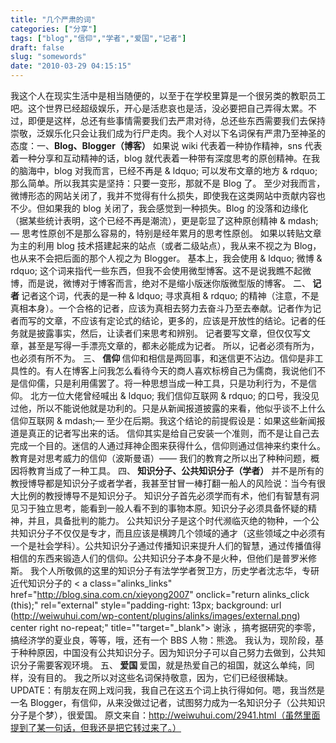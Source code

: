 ```yaml
---
title: "几个严肃的词"
categories: ["分享"]
tags: ["blog","信仰","学者","爱国","记者"]
draft: false
slug: "somewords"
date: "2010-03-29 04:15:15"
---
```


我这个人在现实生活中是相当随便的，以至于在学校里算是一个很另类的教职员工吧。这个世界已经超级娱乐，开心是活悲哀也是活，没必要把自己弄得太累。不过，即便是这样，总还有些事情需要我们去严肃对待，总还些东西需要我们去保持崇敬，泛娱乐化只会让我们成为行尸走肉。我个人对以下名词保有严肃乃至神圣的态度：一、<strong>Blog、Blogger（博客）</strong>
如果说 wiki 代表着一种协作精神，sns 代表着一种分享和互动精神的话，blog 就代表着一种带有深度思考的原创精神。在我的脑海中，blog 对我而言，已经不再是 & ldquo; 可以发布文章的地方 & rdquo; 那么简单。所以我其实是坚持：只要一变形，那就不是 Blog 了。
至少对我而言，微博形态的网站关闭了，我并不觉得有什么损失，即使我在这类网站中贡献内容也不少。但如果我的 blog 关闭了，我会感觉到一种损失。Blog 的没落和边缘化（据某些统计表明，这个已经不再是潮流），更是彰显了这种原创精神 & mdash;&mdash; 思考性原创不是那么容易的，特别是经年累月的思考性原创。
如果以转贴文章为主的利用 blog 技术搭建起来的站点（或者二级站点），我从来不视之为 Blog，也从来不会把后面的那个人视之为 Blogger。
基本上，我会使用 & ldquo; 微博 & rdquo; 这个词来指代一些东西，但我不会使用微型博客。这不是说我瞧不起微博，而是说，微博对于博客而言，绝对不是缩小版迷你版微型版的博客。
二、<strong > 记者 </strong>
记者这个词，代表的是一种 & ldquo; 寻求真相 & rdquo; 的精神（注意，不是真相本身）。一个合格的记者，应该为真相去努力去奋斗乃至去奉献。记者作为记者而写的文章，不应该有定论式的结论，更多的，应该是开放性的结论。记者的任务就是披露事实，然后，让读者们来思考和辨别。
记者要写文章，但仅仅写文章，甚至是写得一手漂亮文章的，都未必能成为记者。
所以，记者必须有所为，也必须有所不为。
三、<strong > 信仰 </strong>
信仰和相信是两回事，和迷信更不沾边。信仰是非工具性的。有人在博客上问我怎么看待今天的商人喜欢标榜自己为儒商，我说他们不是信仰儒，只是利用儒罢了。将一种思想当成一种工具，只是功利行为，不是信仰。
北方一位大佬曾经喊出 & ldquo; 我们信仰互联网 & rdquo; 的口号，我没见过他，所以不能说他就是功利的。只是从新闻报道披露的来看，他似乎谈不上什么信仰互联网 & mdash;&mdash; 至少在后期。我这个结论的前提假设是：如果这些新闻报道是真正的记者写出来的话。
信仰其实是给自己安装一个准则，而不是让自己去完成一个目的。迷信的人通过拜神企图来获得什么，信仰则通过信神来约束什么。
教育是对思考威力的信仰（波斯曼语）&mdash;&mdash; 我们的教育之所以出了种种问题，概因将教育当成了一种工具。
四、<strong > 知识分子、公共知识分子（学者）</strong>
并不是所有的教授博导都是知识分子或者学者，我甚至甘冒一棒打翻一船人的风险说：当今有很大比例的教授博导不是知识分子。
知识分子首先必须学而有术，他们有智慧有洞见习于独立思考，能看到一般人看不到的事物本原。知识分子必须具备怀疑的精神，并且，具备批判的能力。
公共知识分子是这个时代濒临灭绝的物种，一个公共知识分子不仅仅是专才，而且应该是横跨几个领域的通才（这些领域之中必须有一个是社会学科）。公共知识分子通过传播知识来提升人们的智慧，通过传播值得相信的东西来锻造人们的信仰。公共知识分子本身不是火种，但他们是普罗米修斯。
我个人所敬佩的这里的知识分子有法学学者贺卫方，历史学者沈志华，专研近代知识分子的 < a class="alinks_links" href="http://blog.sina.com.cn/xieyong2007" onclick="return alinks_click (this);" rel="external" style="padding-right: 13px; background: url (http://weiwuhui.com/wp-content/plugins/alinks/images/external.png) center right no-repeat;" title=""target="_blank"> 谢泳 </a>，搞考据研究的李零，搞经济学的夏业良，等等，哦，还有一个 BBS 人物：熊逸。
我认为，现阶段，基于种种原因，中国没有公共知识分子。因为知识分子可以自己努力去做到，公共知识分子需要客观环境。
五、<strong > 爱国 </strong>
爱国，就是热爱自己的祖国，就这么单纯，同样，没有目的。
我之所以对这些名词保持敬意，因为，它们已经很稀缺。
UPDATE：有朋友在网上戏问我，我自己在这五个词上执行得如何。嗯，我当然是一名 Blogger，有信仰，从来没做过记者，试图努力成为一名知识分子（公共知识分子是个梦），很爱国。
原文来自：http://weiwuhui.com/2941.html（虽然里面提到了某一句话，但我还是把它转过来了。）


